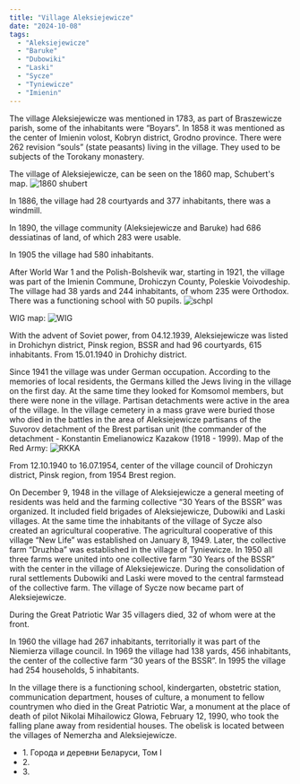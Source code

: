 ```yaml
---
title: "Village Aleksiejewicze"
date: "2024-10-08"
tags:
  - "Aleksiejewicze"
  - "Baruke"
  - "Dubowiki"
  - "Laski"
  - "Sycze"
  - "Tyniewicze"
  - "Imienin"
---
```


The village Aleksiejewicze was mentioned in 1783, as part of Braszewicze parish, some of the inhabitants were “Boyars”.
In 1858 it was mentioned as the center of Imienin volost, Kobryn district, Grodno province.
There were 262 revision “souls” (state peasants) living in the village. They used to be subjects of the Torokany monastery.

The village of Aleksiejewicze, can be seen on the 1860 map, Schubert's map.
![1860 shubert](https://github.com/user-attachments/assets/35a08e09-bd1a-4c1f-9d16-a55af2cd0e5c)

In 1886, the village had 28 courtyards and 377 inhabitants, there was a windmill.

In 1890, the village community (Aleksiejewicze and Baruke) had 686 dessiatinas of land, of which 283 were usable.

In 1905 the village had 580 inhabitants.

After World War 1 and the Polish-Bolshevik war, starting in 1921, the village was part of the Imienin Commune, Drohiczyn County, Poleskie Voivodeship. The village had 38 yards and 244 inhabitants, of whom 235 were Orthodox.
There was a functioning school with 50 pupils.
![schpl](https://github.com/user-attachments/assets/a960c12e-9e16-46c0-b27d-0c0cfbcffc98)

WIG map:
![WIG](https://github.com/user-attachments/assets/f183a6c2-5145-47a9-bac2-fa0a0c584e44)

With the advent of Soviet power, from 04.12.1939, Aleksiejewicze was listed in Drohichyn district, Pinsk region, BSSR and had 96 courtyards, 615 inhabitants. From 15.01.1940 in Drohichy district.

Since 1941 the village was under German occupation. According to the memories of local residents, the Germans killed the Jews living in the village on the first day. At the same time they looked for Komsomol members, but there were none in the village. Partisan detachments were active in the area of the village. In the village cemetery in a mass grave were buried those who died in the battles in the area of Aleksiejewicze partisans of the Suvorov detachment of the Brest partisan unit (the commander of the detachment - Konstantin Emelianowicz Kazakow (1918 - 1999).
Map of the Red Army:
![RKKA](https://github.com/user-attachments/assets/62b6408c-16f3-400c-81d0-a735d161eba3)

From 12.10.1940 to 16.07.1954, center of the village council of Drohiczyn district, Pinsk region, from 1954 Brest region.

On December 9, 1948 in the village of Aleksiejewicze a general meeting of residents was held and the farming collective “30 Years of the BSSR” was organized. It included field brigades of Aleksiejewicze, Dubowiki and Laski villages. At the same time the inhabitants of the village of Sycze also created an agricultural cooperative. The agricultural cooperative of this village “New Life” was established on January 8, 1949. Later, the collective farm “Druzhba” was established in the village of Tyniewicze. In 1950 all three farms were united into one collective farm “30 Years of the BSSR” with the center in the village of Aleksiejewicze. During the consolidation of rural settlements Dubowiki and Laski were moved to the central farmstead of the collective farm. The village of Sycze now became part of Aleksiejewicze.

During the Great Patriotic War 35 villagers died, 32 of whom were at the front.

In 1960 the village had 267 inhabitants, territorially it was part of the Niemierza village council.
In 1969 the village had 138 yards, 456 inhabitants, the center of the collective farm “30 years of the BSSR”.
In 1995 the village had 254 households, 5 inhabitants.

In the village there is a functioning school, kindergarten, obstetric station, communication department, houses of culture, a monument to fellow countrymen who died in the Great Patriotic War, a monument at the place of death of pilot Nikolai Mihailowicz Glowa, February 12, 1990, who took the falling plane away from residential houses. The obelisk is located between the villages of Nemerzha and Aleksiejewicze.



- 1\. Города и деревни Беларуси, Том I
- 2\.
- 3\.

